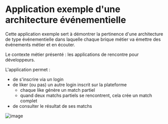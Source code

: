 # Application exemple d'une architecture événementielle

Cette application exemple sert à démontrer la pertinence d'une architecture de type événementielle dans laquelle chaque brique métier va émettre des événements métier et en écouter.

Le contexte métier présenté : les applications de rencontre pour développeurs.

L'application permet :

* de s'inscrire via un login
* de liker (ou pas) un autre login inscrit sur la plateforme
  * chaque like génère un match partiel
  * quand deux matchs partiels se rencontrent, cela crée un match complet
* de consulter le résultat de ses matchs

![image](https://user-images.githubusercontent.com/51753/185647435-0d2dae5a-e6aa-410e-888c-e1ebc66f4b7b.png)
